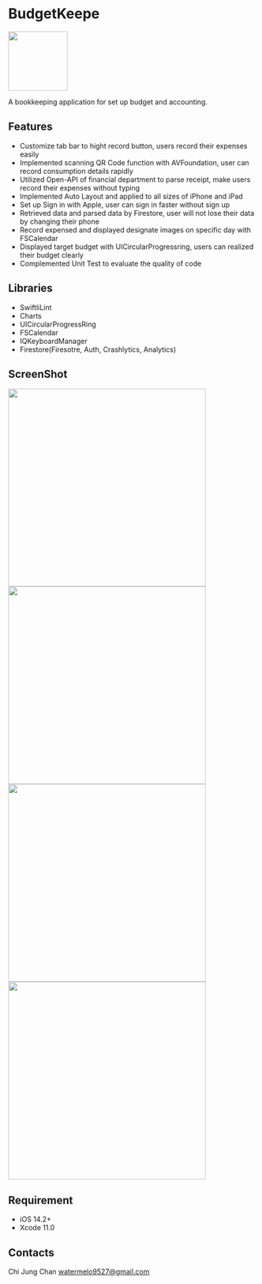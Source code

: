 #  BudgetKeepe

[<img src="https://raw.githubusercontent.com/Volorf/Badges/master/App%20Store/App%20Store%20Badge.png" width=120/>](https://apps.apple.com/tw/app/budgetkeeper/id1546584133 "") 

A bookkeeping application for set up budget and accounting.

## Features

- Customize tab bar to hight record button, users record their expenses easily 
- Implemented scanning QR Code function with AVFoundation, user can record consumption details rapidly 
- Utilized Open-API of financial department to parse receipt, make users record their expenses without typing
- Implemented Auto Layout and applied to all sizes of iPhone and iPad
- Set up Sign in with Apple, user can sign in faster without sign up
- Retrieved data and parsed data by Firestore, user will not lose their data by changing their phone
- Record expensed and displayed designate images on specific day with FSCalendar
- Displayed target budget with UICircularProgressring, users can realized their    budget clearly
- Complemented Unit Test to evaluate the quality of code

## Libraries

- SwiftliLint
- Charts
- UICircularProgressRing
- FSCalendar
- IQKeyboardManager
- Firestore(Firesotre, Auth, Crashlytics, Analytics)

## ScreenShot

<img src="https://raw.githubusercontent.com/watermelon9527/Budget/developer/BudgetImage/1_iphone12black_portrait.png" width=400/> <img src="https://github.com/watermelon9527/Budget/blob/developer/BudgetImage/2_iphone12black_portrait.png" width=400/>
<img src="https://raw.githubusercontent.com/watermelon9527/Budget/developer/BudgetImage/3_iphone12black_portrait.png" width=400/> <img src="https://raw.githubusercontent.com/watermelon9527/Budget/developer/BudgetImage/4_iphone12black_portrait.png" width=400/>





## Requirement

- iOS 14.2+
- Xcode 11.0

## 

## Contacts

Chi Jung Chan watermelo9527@gmail.com
